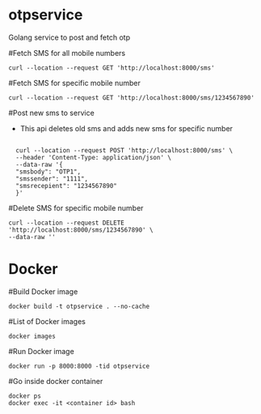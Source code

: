 # otpservice

Golang service to post and fetch otp


#Fetch SMS for all mobile numbers
```
curl --location --request GET 'http://localhost:8000/sms'
```


#Fetch SMS for specific mobile number
```
curl --location --request GET 'http://localhost:8000/sms/1234567890'
```


#Post new sms to service
- This api deletes old sms and adds new sms for specific number
```

  curl --location --request POST 'http://localhost:8000/sms' \
  --header 'Content-Type: application/json' \
  --data-raw '{
  "smsbody": "OTP1",
  "smssender": "1111",
  "smsrecepient": "1234567890"
  }'
```

#Delete SMS for specific mobile number
```
curl --location --request DELETE 'http://localhost:8000/sms/1234567890' \
--data-raw ''
```



# Docker

#Build Docker image
```
docker build -t otpservice . --no-cache
```

#List of Docker images
```
docker images
```

#Run Docker image
```
docker run -p 8000:8000 -tid otpservice
```

#Go inside docker container
```
docker ps
docker exec -it <container id> bash
```
